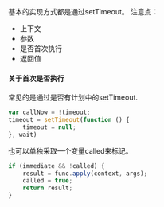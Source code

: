 基本的实现方式都是通过setTimeout。
注意点：
* 上下文
* 参数
* 是否首次执行
* 返回值


#### 关于首次是否执行
常见的是通过是否有计划中的setTimeout.
```js
var callNow = !timeout;
timeout = setTimeout(function () {
    timeout = null;
}, wait)
```

也可以单独采取一个变量called来标记。
```js
if (immediate && !called) {
    result = func.apply(context, args);
    called = true;
    return result;
}
```